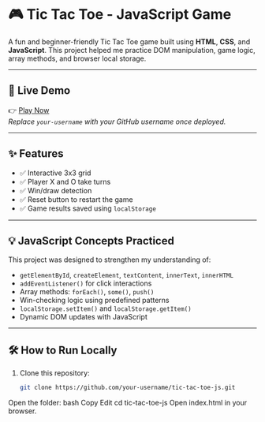 # 🎮 Tic Tac Toe - JavaScript Game

A fun and beginner-friendly Tic Tac Toe game built using **HTML**, **CSS**, and **JavaScript**. This project helped me practice DOM manipulation, game logic, array methods, and browser local storage.

---

## 🚀 Live Demo

👉 [Play Now](https://your-username.github.io/tic-tac-toe-js/)  
*Replace `your-username` with your GitHub username once deployed.*

---

## ✨ Features

- ✅ Interactive 3x3 grid
- ✅ Player X and O take turns
- ✅ Win/draw detection
- ✅ Reset button to restart the game
- ✅ Game results saved using `localStorage`

---

## 💡 JavaScript Concepts Practiced

This project was designed to strengthen my understanding of:

- `getElementById`, `createElement`, `textContent`, `innerText`, `innerHTML`
- `addEventListener()` for click interactions
- Array methods: `forEach()`, `some()`, `push()`
- Win-checking logic using predefined patterns
- `localStorage.setItem()` and `localStorage.getItem()`
- Dynamic DOM updates with JavaScript

---

## 🛠️ How to Run Locally

1. Clone this repository:
   ```bash
   git clone https://github.com/your-username/tic-tac-toe-js.git
Open the folder:
bash
Copy
Edit
cd tic-tac-toe-js
Open index.html in your browser.

